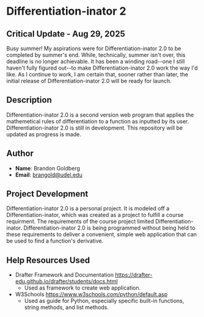 # Differentiation-inator 2

## Critical Update - Aug 29, 2025

Busy summer! My aspirations were for Differentiation-inator 2.0 to be completed by summer's end. While, technically, summer isn't over, this deadline is no longer achievable. It has been a winding road--one I still haven't fully figured out--to make Differentiation-inator 2.0 work the way I'd like. As I continue to work, I am certain that, sooner rather than later, the initial release of Differentiation-inator 2.0 will be ready for launch. 

## Description

Differentiation-inator 2.0 is a second version web program that applies the mathemetical rules of differentiation to a function as inputted by its user. Differentiation-inator 2.0 is still in development. This repository will be updated as progress is made.

## Author
* **Name**: Brandon Goldberg
* **Email**: brangold@udel.edu

## Project Development

Differentiation-inator 2.0 is a personal project. It is modeled off a Differentiation-inator, which was created as a project to fulfill a course requirment. The requirements of the course project limited Differentiation-inator. Differentiation-inator 2.0 is being programmed without being held to these requirements to deliver a convenient, simple web application that can be used to find a function's derivative. 

## Help Resources Used

* Drafter Framework and Documentation <https://drafter-edu.github.io/drafter/students/docs.html>
  * Used as framework to create web application.  
* W3Schools <https://www.w3schools.com/python/default.asp>
  * Used as guide for Python, especially specific built-in functions, string methods, and list methods.
